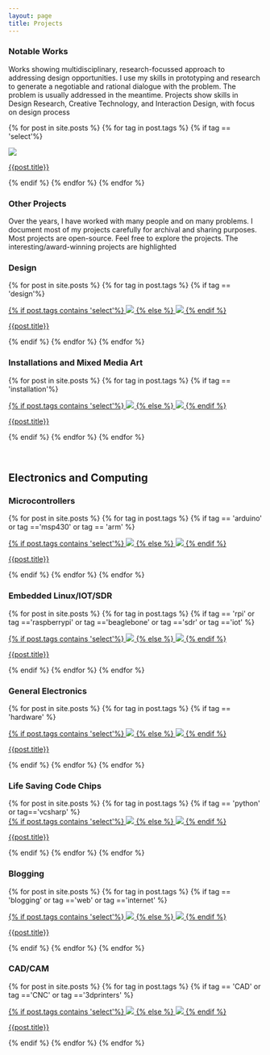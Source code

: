 ```yaml
---
layout: page
title: Projects
---
```


<div class="projects">
<h3>Notable Works</h3>
<p>Works showing multidisciplinary, research-focussed approach to addressing design opportunities. I use my skills in prototyping and research to generate a negotiable and rational dialogue with the problem. The problem is usually addressed in the meantime. Projects show skills in Design Research, Creative Technology, and Interaction Design, with focus on design process</p>

  {% for post in site.posts %}
  {% for tag in post.tags %}
  {% if tag == 'select'%}
 <div class="project">
 <a href="{{post.url}}">
 <img src="http://res.cloudinary.com/indiantinker/image/fetch/w_200,h_200,c_fill,g_auto/{{post.image}}">   
 <p>
 {{post.title}}
 </p></a> 
 </div>

  {% endif %}
  {% endfor %}
  {% endfor %}
</div>

<h3>Other Projects</h3>
<p>Over the years, I have worked with many people and on many problems. I document most of my projects carefully for archival and sharing purposes. Most projects are open-source. Feel free to explore the projects. The interesting/award-winning projects are <span class="select2">highlighted</span></p>
<div class="projects">
<h3>Design</h3>

  {% for post in site.posts %}
  {% for tag in post.tags %}
  {% if tag == 'design'%}
 <div class="project">
 <a href="{{post.url}}">
  {% if post.tags contains 'select'%}  
 <img class="select" src="http://res.cloudinary.com/indiantinker/image/fetch/w_200,h_200,c_fill,g_auto/{{post.image}}">
  {% else %}  
 <img src="http://res.cloudinary.com/indiantinker/image/fetch/w_200,h_200,c_fill,g_auto/{{post.image}}">   
  {% endif %}
 <p>
 {{post.title}}
 </p></a>
 </div>

  {% endif %}
  {% endfor %}
  {% endfor %}
</div>

<div class="projects">
<h3>Installations and Mixed Media Art</h3>

  {% for post in site.posts %}
  {% for tag in post.tags %}
  {% if tag == 'installation'%}
 <div class="project">
 <a href="{{post.url}}">
 {% if post.tags contains 'select'%}  
 <img class="select" src="http://res.cloudinary.com/indiantinker/image/fetch/w_200,h_200,c_fill,g_auto/{{post.image}}">
  {% else %}  
 <img src="http://res.cloudinary.com/indiantinker/image/fetch/w_200,h_200,c_fill,g_auto/{{post.image}}">   
  {% endif %}
 <p>
 {{post.title}}
 </p></a>
 </div>

  {% endif %}
  {% endfor %}
  {% endfor %}
</div>
<br>
<h2>Electronics and Computing</h2>
<div class="projects">
<h3>Microcontrollers</h3>

  {% for post in site.posts %}
  {% for tag in post.tags %}
  {% if tag == 'arduino' or tag =='msp430' or tag == 'arm' %}
 <div class="project">
 <a href="{{post.url}}">
  {% if post.tags contains 'select'%}  
 <img class="select" src="http://res.cloudinary.com/indiantinker/image/fetch/w_200,h_200,c_fill,g_auto/{{post.image}}">
  {% else %}  
 <img src="http://res.cloudinary.com/indiantinker/image/fetch/w_200,h_200,c_fill,g_auto/{{post.image}}">   
  {% endif %}
 <p>
 {{post.title}}
 </p></a>
 </div>

  {% endif %}
  {% endfor %}
  {% endfor %}
</div>
<div class="projects">
<h3>Embedded Linux/IOT/SDR</h3>

  {% for post in site.posts %}
  {% for tag in post.tags %}
  {% if tag == 'rpi' or tag =='raspberrypi' or tag =='beaglebone' or tag =='sdr' or tag =='iot' %}
   <div class="project">
 <a href="{{post.url}}">
  {% if post.tags contains 'select'%}  
 <img class="select" src="http://res.cloudinary.com/indiantinker/image/fetch/w_200,h_200,c_fill,g_auto/{{post.image}}">
  {% else %}  
 <img src="http://res.cloudinary.com/indiantinker/image/fetch/w_200,h_200,c_fill,g_auto/{{post.image}}">   
  {% endif %}
 <p>
 {{post.title}}
 </p></a>
 </div>
	
  {% endif %}
  {% endfor %}
  {% endfor %}
</div>
<div class="projects">
<h3>General Electronics</h3>

  {% for post in site.posts %}
  {% for tag in post.tags %}
  {% if tag == 'hardware' %}
   <div class="project">
 <a href="{{post.url}}">
  {% if post.tags contains 'select'%}  
 <img class="select" src="http://res.cloudinary.com/indiantinker/image/fetch/w_200,h_200,c_fill,g_auto/{{post.image}}">
  {% else %}  
 <img src="http://res.cloudinary.com/indiantinker/image/fetch/w_200,h_200,c_fill,g_auto/{{post.image}}">   
  {% endif %}
 <p>
 {{post.title}}
 </p></a>
 </div>

	
  {% endif %}
  {% endfor %}
  {% endfor %}
</div>
<div class="projects">
<h3>Life Saving Code Chips</h3>
{% for post in site.posts %}
  {% for tag in post.tags %}
  {% if tag == 'python' or tag=='vcsharp' %}
   <div class="project">
 <a href="{{post.url}}">
 {% if post.tags contains 'select'%}  
 <img class="select" src="http://res.cloudinary.com/indiantinker/image/fetch/w_200,h_200,c_fill,g_auto/{{post.image}}">
  {% else %}  
 <img src="http://res.cloudinary.com/indiantinker/image/fetch/w_200,h_200,c_fill,g_auto/{{post.image}}">   
  {% endif %}
 <p>
 {{post.title}}
 </p></a>
 </div>

	
  {% endif %}
  {% endfor %}
  {% endfor %}
</div>

<div class="projects">
<h3>Blogging</h3>

  {% for post in site.posts %}
  {% for tag in post.tags %}
  {% if tag == 'blogging' or tag =='web' or tag =='internet' %}
   <div class="project">
 <a href="{{post.url}}">
  {% if post.tags contains 'select'%}  
 <img class="select" src="http://res.cloudinary.com/indiantinker/image/fetch/w_200,h_200,c_fill,g_auto/{{post.image}}">
  {% else %}  
 <img src="http://res.cloudinary.com/indiantinker/image/fetch/w_200,h_200,c_fill,g_auto/{{post.image}}">   
  {% endif %}
 <p>
 {{post.title}}
 </p></a>
 </div>

  {% endif %}
  {% endfor %}
  {% endfor %}
</div>


<div class="projects">
<h3>CAD/CAM</h3> 

  {% for post in site.posts %}
  {% for tag in post.tags %}
  {% if tag == 'CAD' or tag =='CNC' or tag =='3dprinters' %}
   <div class="project">
 <a href="{{post.url}}">
 {% if post.tags contains 'select'%}  
 <img class="select" src="http://res.cloudinary.com/indiantinker/image/fetch/w_200,h_200,c_fill,g_auto/{{post.image}}">
  {% else %}  
 <img src="http://res.cloudinary.com/indiantinker/image/fetch/w_200,h_200,c_fill,g_auto/{{post.image}}">   
  {% endif %}
 <p>
 {{post.title}}
 </p></a>
 </div>
	
  {% endif %}
  {% endfor %}
  {% endfor %}

</div>







